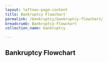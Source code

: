 ```yaml
---
layout: leftnav-page-content
title: Bankruptcy Flowchart 
permalink: /bankruptcy/bankruptcy-flowchart/
breadcrumb: Bankruptcy-Flowchart
collection_name: bankruptcy

---
```

Bankruptcy Flowchart
---


